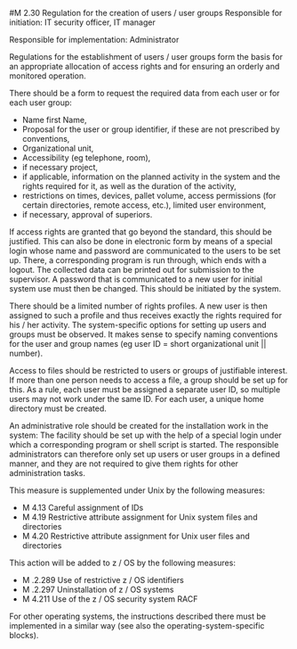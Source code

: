 #M 2.30 Regulation for the creation of users / user groups
Responsible for initiation: IT security officer, IT manager

Responsible for implementation: Administrator

Regulations for the establishment of users / user groups form the basis for an appropriate allocation of access rights and for ensuring an orderly and monitored operation.

There should be a form to request the required data from each user or for each user group:

* Name first Name,
* Proposal for the user or group identifier, if these are not prescribed by conventions,
* Organizational unit,
* Accessibility (eg telephone, room),
* if necessary project,
* if applicable, information on the planned activity in the system and the rights required for it, as well as the duration of the activity,
* restrictions on times, devices, pallet volume, access permissions (for certain directories, remote access, etc.), limited user environment,
* if necessary, approval of superiors.


If access rights are granted that go beyond the standard, this should be justified. This can also be done in electronic form by means of a special login whose name and password are communicated to the users to be set up. There, a corresponding program is run through, which ends with a logout. The collected data can be printed out for submission to the supervisor. A password that is communicated to a new user for initial system use must then be changed. This should be initiated by the system.

There should be a limited number of rights profiles. A new user is then assigned to such a profile and thus receives exactly the rights required for his / her activity. The system-specific options for setting up users and groups must be observed. It makes sense to specify naming conventions for the user and group names (eg user ID = short organizational unit || number).

Access to files should be restricted to users or groups of justifiable interest. If more than one person needs to access a file, a group should be set up for this. As a rule, each user must be assigned a separate user ID, so multiple users may not work under the same ID. For each user, a unique home directory must be created.

An administrative role should be created for the installation work in the system: The facility should be set up with the help of a special login under which a corresponding program or shell script is started. The responsible administrators can therefore only set up users or user groups in a defined manner, and they are not required to give them rights for other administration tasks.

This measure is supplemented under Unix by the following measures:

* M 4.13 Careful assignment of IDs
* M 4.19 Restrictive attribute assignment for Unix system files and directories
* M 4.20 Restrictive attribute assignment for Unix user files and directories


This action will be added to z / OS by the following measures:

* M .2.289 Use of restrictive z / OS identifiers
* M .2.297 Uninstallation of z / OS systems
* M 4.211 Use of the z / OS security system RACF


For other operating systems, the instructions described there must be implemented in a similar way (see also the operating-system-specific blocks).



